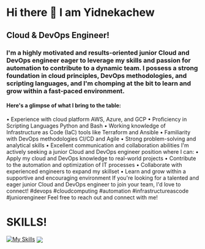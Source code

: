 # Hi there 👋 I am Yidnekachew
## Cloud & DevOps Engineer!
### I'm a highly motivated and results-oriented junior Cloud and DevOps engineer eager to leverage my skills and passion for automation to contribute to a dynamic team.  I possess a strong foundation in cloud principles, DevOps methodologies, and scripting languages, and I'm chomping at the bit to learn and grow within a fast-paced environment.
#### Here's a glimpse of what I bring to the table:
 • Experience with cloud platform AWS, Azure, and GCP
 • Proficiency in Scripting Languages Python and Bash
 • Working knowledge of Infrastructure as Code (IaC) tools like Terraform and Ansible
 • Familiarity with DevOps methodologies CI/CD and Agile
 • Strong problem-solving and analytical skills
 • Excellent communication and collaboration abilities
I'm actively seeking a junior Cloud and DevOps engineer position where I can:
 • Apply my cloud and DevOps knowledge to real-world projects
 • Contribute to the automation and optimization of IT processes
 • Collaborate with experienced engineers to expand my skillset
 • Learn and grow within a supportive and encouraging environment
If you're looking for a talented and eager junior Cloud and DevOps engineer to join your team, I'd love to connect!
#devops #cloudcomputing #automation #infrastructureascode #juniorengineer
Feel free to reach out and connect with me!

# SKILLS!
[![My Skills](https://skillicons.dev/icons?i=aws,azure,gcp,docker,kubernetes,jenkins,ansible,terraform,gradle,npm,maven,grafana,git,cs,java,python,bash,js,dotnet,visualstudio,nginx,vim,nano,vscode,prometheus&perline=8)](https://skillicons.dev)
<a href="https://github.com/anselal/anselal">
  <img align="center" src="https://github-readme-stats.vercel.app/api/top-langs/?username=anselal&hide=php,c,vim script,objective-c,actionscript,roff,html,javascript,css,java,&langs_count=3&theme=nord" />
</a>
<!--
**YidnekachewTefera/YidnekachewTefera** is a ✨ _special_ ✨ repository because its `README.md` (this file) appears on your GitHub profile.

Here are some ideas to get you started:

- 🔭 I’m currently working on ...
- 🌱 I’m currently learning ...
- 👯 I’m looking to collaborate on ...
- 🤔 I’m looking for help with ...
- 💬 Ask me about ...
- 📫 How to reach me: ...
- 😄 Pronouns: ...
- ⚡ Fun fact: ...
-->
